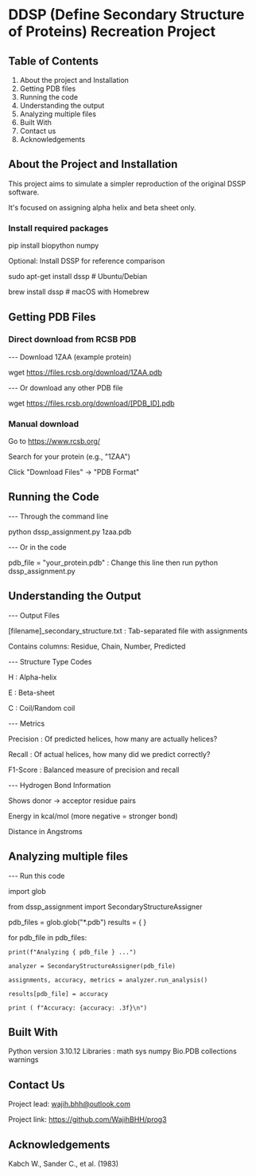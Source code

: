 # DDSP (Define Secondary Structure of Proteins) Recreation Project

## Table of Contents
1. About the project and Installation
2. Getting PDB files
3. Running the code
4. Understanding the output
5. Analyzing multiple files
6. Built With
7. Contact us
8. Acknowledgements

## About the Project and Installation

This project aims to simulate a simpler reproduction of the original DSSP software.


It's focused on assigning alpha helix and beta sheet only.

### Install required packages


pip install biopython numpy

Optional: Install DSSP for reference comparison

sudo apt-get install dssp # Ubuntu/Debian

brew install dssp # macOS with Homebrew

## Getting PDB Files

### Direct download from RCSB PDB


--- Download 1ZAA (example protein)


wget https://files.rcsb.org/download/1ZAA.pdb


--- Or download any other PDB file


wget https://files.rcsb.org/download/[PDB_ID].pdb

### Manual download


Go to https://www.rcsb.org/


Search for your protein (e.g., "1ZAA")


Click "Download Files" → "PDB Format"


## Running the Code

---  Through the command line

python dssp_assignment.py 1zaa.pdb

--- Or in the code

pdb_file = "your_protein.pdb" : Change this line then run python dssp_assignment.py

## Understanding the Output


--- Output Files


[filename]_secondary_structure.txt : Tab-separated file with assignments


Contains columns: Residue, Chain, Number, Predicted


--- Structure Type Codes


H : Alpha-helix

E : Beta-sheet

C : Coil/Random coil


--- Metrics


Precision : Of predicted helices, how many are actually helices?


Recall : Of actual helices, how many did we predict correctly?


F1-Score : Balanced measure of precision and recall


--- Hydrogen Bond Information


Shows donor → acceptor residue pairs


Energy in kcal/mol (more negative = stronger bond)


Distance in Angstroms

## Analyzing multiple files

--- Run this code

import glob 

from dssp_assignment import SecondaryStructureAssigner

pdb_files = glob.glob("*.pdb")
results = { }

for pdb_file in pdb_files: 

    print(f"Analyzing { pdb_file } ...") 
    
    analyzer = SecondaryStructureAssigner(pdb_file) 
    
    assignments, accuracy, metrics = analyzer.run_analysis() 
    
    results[pdb_file] = accuracy 
    
    print ( f"Accuracy: {accuracy: .3f}\n")
    

## Built With

Python version 3.10.12
Libraries :
        math
        sys
        numpy
        Bio.PDB
        collections
        warnings

        
## Contact Us

Project lead: wajih.bhh@outlook.com

Project link: https://github.com/WajihBHH/prog3

## Acknowledgements

Kabch W., Sander C., et al. (1983)
